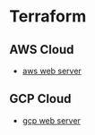 # Terraform
## AWS Cloud
- [aws web server](aws/web_server)

## GCP Cloud
- [gcp web server](gcp/webserver)
